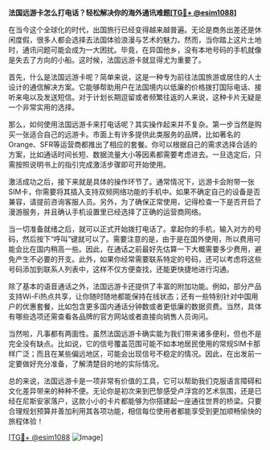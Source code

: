 **法国远游卡怎么打电话？轻松解决你的海外通讯难题[[TG💪+ @esim1088](https://t.me/s/esim1088)]**

在当今这个全球化的时代，出国旅行已经变得越来越普遍。无论是商务出差还是休闲度假，很多人都会选择去法国体验浪漫与艺术的魅力。然而，当你踏上这片土地时，通讯问题可能会成为一大困扰。毕竟，在异国他乡，没有本地号码的手机就像是失去了方向的小船。这时候，法国远游卡就显得尤为重要了。

首先，什么是法国远游卡呢？简单来说，这是一种专为前往法国旅游或居住的人士设计的通信解决方案。它能够帮助用户在法国境内以低廉的价格拨打国际电话、接听来电以及发送短信。对于计划长期逗留或者频繁往返的人来说，这种卡片无疑是一个非常实用的选择。

那么，如何使用法国远游卡来打电话呢？其实操作起来并不复杂。第一步当然是购买一张适合自己的远游卡。市面上有许多提供此类服务的品牌，比如著名的Orange、SFR等运营商都推出了相应的套餐。你可以根据自己的需求选择合适的方案，比如通话时间长短、数据流量大小等因素都需要考虑进去。一旦选定后，只需按照说明书上的指引完成激活步骤即可开始使用。

激活成功之后，接下来就是具体的操作环节了。通常情况下，远游卡会附带一张SIM卡，你需要将其插入支持双频网络功能的手机中。如果不确定自己的设备是否兼容，请提前咨询客服人员。另外，为了确保正常使用，记得检查一下是否开启了漫游服务，并且确认手机设置里已经选择了正确的运营商网络。

当一切准备就绪之后，就可以正式开始拨打电话了。拿起你的手机，输入对方的号码，然后按下“呼叫”键就可以了。需要注意的是，由于是在国外使用，所以费用可能会比在国内稍高一些。因此，在通话之前最好先估算一下大概需要多少费用，避免产生不必要的开支。此外，如果你经常需要联系特定的号码，还可以考虑将这些号码添加到联系人列表中，这样不仅方便查找，还能更快捷地进行沟通。

除了基本的语音通话之外，法国远游卡还提供了丰富的附加功能。例如，部分产品支持Wi-Fi热点共享，让你随时随地都能保持在线状态；还有一些特别针对中国用户的优惠套餐，比如包含更多国内通话分钟数或者更低廉的数据资费。当然，具体有哪些选项还需查看各品牌的官方网站或者直接向销售人员询问。

当然啦，凡事都有两面性。虽然法国远游卡确实能为我们带来诸多便利，但也不是完全没有缺点。比如说，它的信号覆盖范围可能不如本地居民使用的常规SIM卡那样广泛；而且在某些偏远地区，可能会出现信号不稳定的情况。因此，在出发前一定要做好充分准备，了解清楚目的地的实际情况。

总的来说，法国远游卡是一项非常有价值的工具，它可以帮助我们克服语言障碍和文化差异带来的种种不便。无论你是初次来到巴黎感受卢浮宫的艺术氛围，还是已经在尼斯安家落户，这款小小的卡片都能够为你搭建起一座通往世界的桥梁。只要合理规划预算并善加利用其各项功能，相信每位使用者都能享受到更加顺畅愉快的旅程体验！

[[TG💪+ @esim1088](https://t.me/s/esim1088) ![Image](https://i.postimg.cc/4NQfJmqS/Snipaste-2025-05-13-00-14-12.png)]